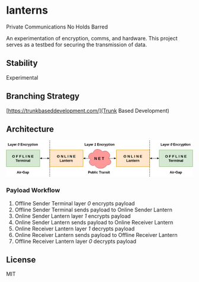 # lanterns

Private Communications No Holds Barred

An experimentation of encryption, comms, and hardware. This project serves as a testbed for securing the transmission of data.

## Stability

Experimental

## Branching Strategy

[https://trunkbaseddevelopment.com/](Trunk Based Development)

## Architecture

![lanterns architecture](assets/lanterns-architecture.png)

### Payload Workflow

1. Offline Sender Terminal layer *0* encrypts payload
2. Offline Sender Terminal sends payload to Online Sender Lantern
3. Online Sender Lantern layer *1* encrypts payload
4. Online Sender Lantern sends payload to Online Receiver Lantern
5. Online Receiver Lantern layer *1* decrypts payload
6. Online Receiver Lantern sends payload to Offline Receiver Lantern
7. Offline Receiver Lantern layer *0* decrypts payload

## License

MIT
